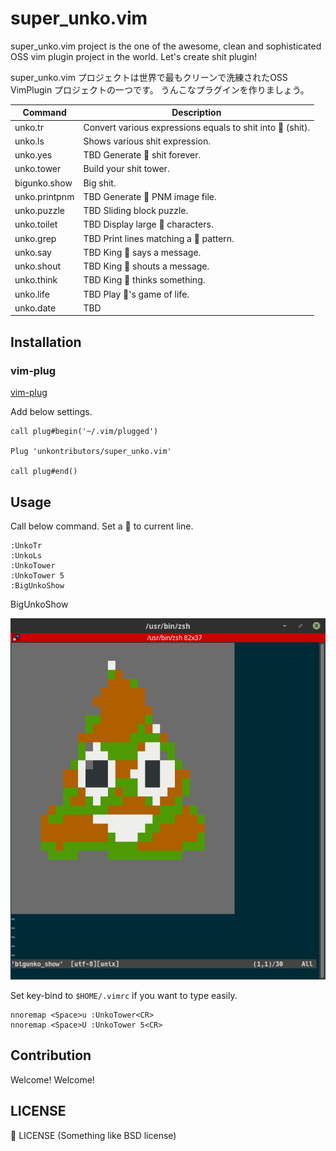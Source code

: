 super_unko.vim
==============

super_unko.vim project is the one of the awesome, clean and sophisticated OSS vim plugin project in the world.
Let's create shit plugin!

super_unko.vim プロジェクトは世界で最もクリーンで洗練されたOSS VimPlugin プロジェクトの一つです。
うんこなプラグインを作りましょう。

| Command       | Description |
|---------------|-------------|
| unko.tr       | Convert various expressions equals to shit into 💩 (shit). |
| unko.ls       | Shows various shit expression. |
| unko.yes      | TBD Generate 💩 shit forever. |
| unko.tower    | Build your shit tower. |
| bigunko.show  | Big shit. |
| unko.printpnm | TBD Generate 💩 PNM image file. |
| unko.puzzle   | TBD Sliding block puzzle. |
| unko.toilet   | TBD Display large 💩 characters. |
| unko.grep     | TBD Print lines matching a 💩 pattern. |
| unko.say      | TBD King 💩 says a message. |
| unko.shout    | TBD King 💩 shouts a message. |
| unko.think    | TBD King 💩 thinks something. |
| unko.life     | TBD Play 💩's game of life. |
| unko.date     | TBD |

Installation
------------

### vim-plug

[vim-plug](https://github.com/junegunn/vim-plug)

Add below settings.

```vim
call plug#begin('~/.vim/plugged')

Plug 'unkontributors/super_unko.vim'

call plug#end()
```

Usage
-----

Call below command. Set a 💩 to current line.

```vim
:UnkoTr
:UnkoLs
:UnkoTower
:UnkoTower 5
:BigUnkoShow
```

BigUnkoShow

![BigUnkoShow](./img/bigunkoshow.png)

Set key-bind to `$HOME/.vimrc` if you want to type easily.

```vim
nnoremap <Space>u :UnkoTower<CR>
nnoremap <Space>U :UnkoTower 5<CR>
```

Contribution
------------

Welcome! Welcome!

LICENSE
-------

💩 LICENSE
 (Something like BSD license)

